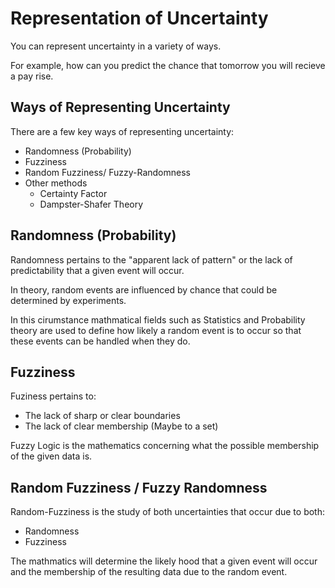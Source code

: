 # Representation of Uncertainty

You can represent uncertainty in a variety of ways. 

For example, how can you predict the chance that tomorrow you will recieve a pay rise. 

## Ways of Representing Uncertainty

There are a few key ways of representing uncertainty: 

- Randomness (Probability)
- Fuzziness 
- Random Fuzziness/ Fuzzy-Randomness
- Other methods 
  - Certainty Factor 
  - Dampster-Shafer Theory 

## Randomness (Probability)

Randomness pertains to the "apparent lack of pattern" or the lack of predictability that a given event will occur. 

In theory, random events are influenced by chance that could be determined by experiments. 

In this cirumstance mathmatical fields such as Statistics and Probability theory are used to define how likely a random event is to occur so that these events can be handled when they do. 

## Fuzziness 

Fuziness pertains to: 

- The lack of sharp or clear boundaries 
- The lack of clear membership (Maybe to a set)

Fuzzy Logic is the mathematics concerning what the possible membership of the given data is. 

## Random Fuzziness / Fuzzy Randomness

Random-Fuzziness is the study of both uncertainties that occur due to both: 

- Randomness 
- Fuzziness 

The mathmatics will determine the likely hood that a given event will occur and the membership of the resulting data due to the random event. 

